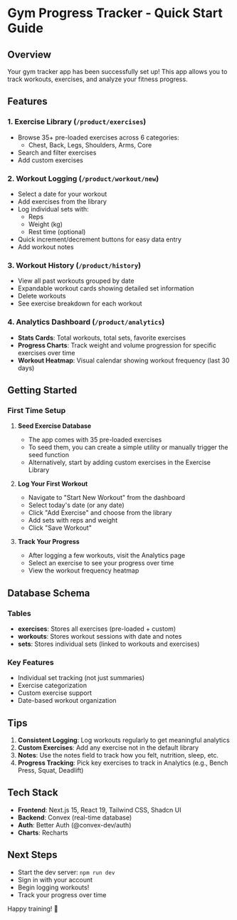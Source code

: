 # Gym Progress Tracker - Quick Start Guide

## Overview

Your gym tracker app has been successfully set up! This app allows you to track workouts, exercises, and analyze your fitness progress.

## Features

### 1. **Exercise Library** (`/product/exercises`)

- Browse 35+ pre-loaded exercises across 6 categories:
  - Chest, Back, Legs, Shoulders, Arms, Core
- Search and filter exercises
- Add custom exercises

### 2. **Workout Logging** (`/product/workout/new`)

- Select a date for your workout
- Add exercises from the library
- Log individual sets with:
  - Reps
  - Weight (kg)
  - Rest time (optional)
- Quick increment/decrement buttons for easy data entry
- Add workout notes

### 3. **Workout History** (`/product/history`)

- View all past workouts grouped by date
- Expandable workout cards showing detailed set information
- Delete workouts
- See exercise breakdown for each workout

### 4. **Analytics Dashboard** (`/product/analytics`)

- **Stats Cards**: Total workouts, total sets, favorite exercises
- **Progress Charts**: Track weight and volume progression for specific exercises over time
- **Workout Heatmap**: Visual calendar showing workout frequency (last 30 days)

## Getting Started

### First Time Setup

1. **Seed Exercise Database**

   - The app comes with 35 pre-loaded exercises
   - To seed them, you can create a simple utility or manually trigger the seed function
   - Alternatively, start by adding custom exercises in the Exercise Library

2. **Log Your First Workout**

   - Navigate to "Start New Workout" from the dashboard
   - Select today's date (or any date)
   - Click "Add Exercise" and choose from the library
   - Add sets with reps and weight
   - Click "Save Workout"

3. **Track Your Progress**
   - After logging a few workouts, visit the Analytics page
   - Select an exercise to see your progress over time
   - View the workout frequency heatmap

## Database Schema

### Tables

- **exercises**: Stores all exercises (pre-loaded + custom)
- **workouts**: Stores workout sessions with date and notes
- **sets**: Stores individual sets (linked to workouts and exercises)

### Key Features

- Individual set tracking (not just summaries)
- Exercise categorization
- Custom exercise support
- Date-based workout organization

## Tips

1. **Consistent Logging**: Log workouts regularly to get meaningful analytics
2. **Custom Exercises**: Add any exercise not in the default library
3. **Notes**: Use the notes field to track how you felt, nutrition, sleep, etc.
4. **Progress Tracking**: Pick key exercises to track in Analytics (e.g., Bench Press, Squat, Deadlift)

## Tech Stack

- **Frontend**: Next.js 15, React 19, Tailwind CSS, Shadcn UI
- **Backend**: Convex (real-time database)
- **Auth**: Better Auth (@convex-dev/auth)
- **Charts**: Recharts

## Next Steps

- Start the dev server: `npm run dev`
- Sign in with your account
- Begin logging workouts!
- Track your progress over time

Happy training! 💪
